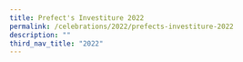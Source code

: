 ```yaml
---
title: Prefect's Investiture 2022
permalink: /celebrations/2022/prefects-investiture-2022
description: ""
third_nav_title: "2022"
---
```

